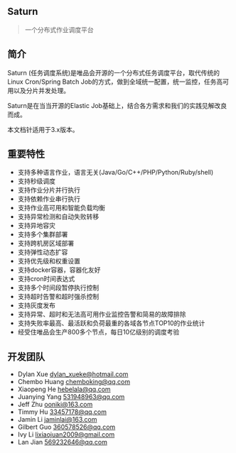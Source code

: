 ## Saturn

> 一个分布式作业调度平台

## 简介

Saturn (任务调度系统)是唯品会开源的一个分布式任务调度平台，取代传统的Linux Cron/Spring Batch Job的方式，做到全域统一配置，统一监控，任务高可用以及分片并发处理。

Saturn是在当当开源的Elastic Job基础上，结合各方需求和我们的实践见解改良而成。

本文档针适用于3.x版本。

## 重要特性

* 支持多种语言作业，语言无关(Java/Go/C++/PHP/Python/Ruby/shell)
* 支持秒级调度
* 支持作业分片并行执行
* 支持依赖作业串行执行
* 支持作业高可用和智能负载均衡
* 支持异常检测和自动失败转移
* 支持异地容灾
* 支持多个集群部署
* 支持跨机房区域部署
* 支持弹性动态扩容
* 支持优先级和权重设置
* 支持docker容器，容器化友好
* 支持cron时间表达式
* 支持多个时间段暂停执行控制
* 支持超时告警和超时强杀控制
* 支持灰度发布
* 支持异常、超时和无法高可用作业监控告警和简易的故障排除
* 支持失败率最高、最活跃和负荷最重的各域各节点TOP10的作业统计
* 经受住唯品会生产800多个节点，每日10亿级别的调度考验

## 开发团队

* Dylan Xue <dylan_xueke@hotmail.com>
* Chembo Huang <chemboking@qq.com>
* Xiaopeng He <hebelala@qq.com>
* Juanying Yang <531948963@qq.com>
* Jeff Zhu <ooniki@163.com>
* Timmy Hu <33457178@qq.com>
* Jamin Li <jaminlai@163.com>
* Gilbert Guo <360578526@qq.com>
* Ivy Li <lixiaojuan2009@gmail.com>
* Lan Jian <569232646@qq.com>


